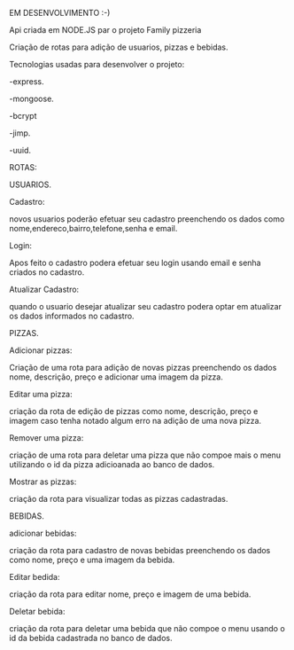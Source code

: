 EM DESENVOLVIMENTO :-)

Api criada em NODE.JS par o projeto Family pizzeria

Criação de rotas para adição de usuarios, pizzas e bebidas.

Tecnologias usadas para desenvolver o projeto:

-express.

-mongoose.

-bcrypt

-jimp.

-uuid.

ROTAS:

USUARIOS.

Cadastro:

novos usuarios poderão efetuar seu cadastro preenchendo os dados como nome,endereco,bairro,telefone,senha e email.

Login:

Apos feito o cadastro podera efetuar seu login usando email e senha criados no cadastro.

Atualizar Cadastro:

quando o usuario desejar atualizar seu cadastro podera optar em atualizar os dados informados no cadastro.

PIZZAS.

Adicionar pizzas:

Criação de uma rota para adição de novas pizzas preenchendo os dados nome, descrição, preço e adicionar uma imagem da pizza.

Editar uma pizza:

criação da rota de edição de pizzas como nome, descrição, preço e imagem caso tenha notado algum erro na adição de uma nova pizza.

Remover uma pizza:

criação de uma rota para deletar uma pizza que não compoe mais o menu utilizando o id da pizza adicioanada ao banco de dados.

Mostrar as pizzas:

criação da rota para visualizar todas as pizzas cadastradas.

BEBIDAS.

adicionar bebidas:

criação da rota para cadastro de novas bebidas preenchendo os dados como nome, preço e uma imagem da bebida.

Editar bedida:

criação da rota para editar nome, preço e imagem de uma bebida.

Deletar bebida:

criação da rota para deletar uma bebida que não compoe o menu usando o id da bebida cadastrada no banco de dados.
